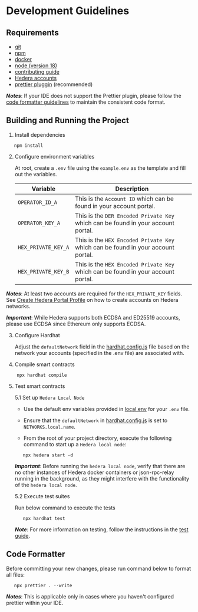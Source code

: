 # Development Guidelines

## Requirements

- [git](https://git-scm.com/)
- [npm](https://www.npmjs.com/)
- [docker](https://www.docker.com/)
- [node (version 18)](https://nodejs.org/en/)
- [contributing guide](https://github.com/hashgraph/.github/blob/main/CONTRIBUTING.md#pull-requests)
- [Hedera accounts](https://docs.hedera.com/hedera/getting-started/introduction#create-hedera-portal-profile-faucet)
- [prettier pluggin](https://prettier.io/) (recommended)

**_Notes_**: If your IDE does not support the Prettier plugin, please follow the [code formatter guidelines](GUIDELINES.md#code-formatter) to maintain the consistent code format.

## Building and Running the Project

1. Install dependencies

```
   npm install
```

2. Configure environment variables

   At root, create a `.env` file using the `example.env` as the template and fill out the variables.

   | Variable            | Description                                                                      |
   | ------------------- | -------------------------------------------------------------------------------- |
   | `OPERATOR_ID_A`     | This is the `Account ID` which can be found in your account portal.              |
   | `OPERATOR_KEY_A`    | This is the `DER Encoded Private Key` which can be found in your account portal. |
   | `HEX_PRIVATE_KEY_A` | This is the `HEX Encoded Private Key` which can be found in your account portal. |
   | `HEX_PRIVATE_KEY_B` | This is the `HEX Encoded Private Key` which can be found in your account portal. |

**_Notes_**: At least two accounts are required for the `HEX_PRIVATE_KEY` fields. See [Create Hedera Portal Profile](https://docs.hedera.com/hedera/getting-started/introduction#create-hedera-portal-profile-faucet) on how to create accounts on Hedera networks.

**_Important_**: While Hedera supports both ECDSA and ED25519 accounts, please use ECDSA since Ethereum only supports ECDSA.

3. Configure Hardhat

   Adjust the `defaultNetwork` field in the [hardhat.config.js](hardhat.config.js) file based on the network your accounts (specified in the .env file) are associated with.

4. Compile smart contracts

```
    npx hardhat compile
```

5. Test smart contracts

   5.1 Set up `Hedera Local Node`

   - Use the default env variables provided in [local.env](./local.env) for your `.env` file.

   - Ensure that the `defaultNetwork` in [hardhat.config.js](./hardhat.config.js) is set to `NETWORKS.local.name`.

   - From the root of your project directory, execute the following command to start up a `Hedera local node`:

   ```
      npx hedera start -d
   ```

   **_Important_**: Before running the `hedera local node`, verify that there are no other instances of Hedera docker containers or json-rpc-relay running in the background, as they might interfere with the functionality of the `hedera local node`.

   5.2 Execute test suites

   Run below command to execute the tests

   ```
      npx hardhat test
   ```

   **_Note_**: For more information on testing, follow the instructions in the [test guide](test/README.md).

## Code Formatter

Before committing your new changes, please run command below to format all files:

```
   npx prettier . --write
```

**_Notes_**: This is applicable only in cases where you haven't configured prettier within your IDE.

